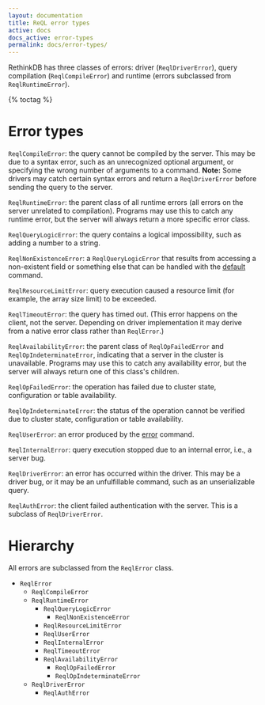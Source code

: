 ```yaml
---
layout: documentation
title: ReQL error types
active: docs
docs_active: error-types
permalink: docs/error-types/
---
```


RethinkDB has three classes of errors: driver (`ReqlDriverError`), query compilation (`ReqlCompileError`) and runtime (errors subclassed from `ReqlRuntimeError`).

{% toctag %}

# Error types

`ReqlCompileError`: the query cannot be compiled by the server. This may be due to a syntax error, such as an unrecognized optional argument, or specifying the wrong number of arguments to a command. __Note:__ Some drivers may catch certain syntax errors and return a `ReqlDriverError` before sending the query to the server.

`ReqlRuntimeError`: the parent class of all runtime errors (all errors on the server unrelated to compilation). Programs may use this to catch any runtime error, but the server will always return a more specific error class.

`ReqlQueryLogicError`: the query contains a logical impossibility, such as adding a number to a string.

`ReqlNonExistenceError`: a `ReqlQueryLogicError` that results from accessing a non-existent field or something else that can be handled with the [default][] command.

`ReqlResourceLimitError`: query execution caused a resource limit (for example, the array size limit) to be exceeded.

`ReqlTimeoutError`: the query has timed out. (This error happens on the client, not the server. Depending on driver implementation it may derive from a native error class rather than `ReqlError`.)

`ReqlAvailabilityError`: the parent class of `ReqlOpFailedError` and `ReqlOpIndeterminateError`, indicating that a server in the cluster is unavailable. Programs may use this to catch any availability error, but the server will always return one of this class's children.

`ReqlOpFailedError`: the operation has failed due to cluster state, configuration or table availability.

`ReqlOpIndeterminateError`: the status of the operation cannot be verified due to cluster state, configuration or table availability.

`ReqlUserError`: an error produced by the [error][] command.

`ReqlInternalError`: query execution stopped due to an internal error, i.e., a server bug.

`ReqlDriverError`: an error has occurred within the driver. This may be a driver bug, or it may be an unfulfillable command, such as an unserializable query.

`ReqlAuthError`: the client failed authentication with the server. This is a subclass of `ReqlDriverError`.

[default]: /api/javascript/default/
[error]: /api/javascript/error/

# Hierarchy

All errors are subclassed from the `ReqlError` class.

* `ReqlError`
    * `ReqlCompileError`
    * `ReqlRuntimeError`
        * `ReqlQueryLogicError`
            * `ReqlNonExistenceError`
        * `ReqlResourceLimitError`
        * `ReqlUserError`
        * `ReqlInternalError`
        * `ReqlTimeoutError`
        * `ReqlAvailabilityError`
            * `ReqlOpFailedError`
            * `ReqlOpIndeterminateError`
    * `ReqlDriverError`
        * `ReqlAuthError`
